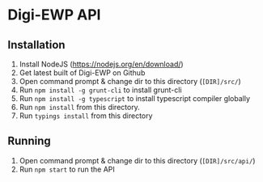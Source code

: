 # Digi-EWP API

## Installation

1. Install NodeJS (https://nodejs.org/en/download/)
2. Get latest built of Digi-EWP on Github
3. Open command prompt & change dir to this directory (`[DIR]/src/`)
4. Run `npm install -g grunt-cli` to install grunt-cli
5. Run `npm install -g typescript` to install typescript compiler globally
6. Run `npm install` from this directory.
7. Run `typings install` from this directory


## Running
1. Open command prompt & change dir to this directory (`[DIR]/src/api/`)
2. Run `npm start` to run the API